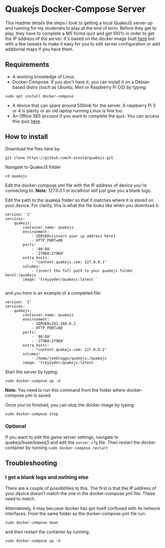 # Quakejs Docker-Compose Server

This readme details the steps I took to getting a local QuakeJS server up and running for my studenets to play at the end of term. Before they get to play, they have to complete a MS forms quiz and get 100% in order to get the IP address of the server. It's based on the docker image built [here](https://github.com/treyyoder/quakejs-docker) but with a few tweaks to make it easy for you to edit server configuration or add additional maps if you have them.

## Requirements
 - A working knowledge of Linux.
 - Docker-Compose. If you don't have it, you can install it on a Debian based distro (such as Ubuntu, Mint or Raspberry Pi OS) by typing:

```
sudo apt install docker-compose
```

 - A device that can spare around 500mb for the server. A raspberry Pi 3 or 4 is plenty or an old laptop running Linux is fine too.
 - An Office 365 account if you want to complete the quiz. You can access this quiz [here](https://forms.office.com/Pages/ShareFormPage.aspx?id=FoOZLkRWgUSl8Knlv-UI-bM2I8a4l0tBqu1okXYOIv9UMlFQSzBUVVBGQTFXTUg0NzdFNVVMWDhYTC4u&sharetoken=TcCwXyZs4vsYQtxG1poo).

## How to install

Download the files here by:

```
git clone https://github.com/h-arnold/quakejs.git
```

Navigate to QuakeJS folder

```
cd quakejs
```

Edit the docker-compose.yml file with the IP address of device you're connecting to. **Note:** 127.0.0.1 or localhost will just give you a blank logo.

Edit the path to the quakejs folder so that it matches where it is stored on your device. For clarity, this is what the file looks like when you download it:

```
version: '2'
services:
    quakejs:
        container_name: quakejs
        environment:
            - SERVER=[insert your ip address here]
            - HTTP_PORT=80
        ports:
            - '80:80'
            - '27960:27960'
        extra_hosts:
            - "content.quakejs.com: 127.0.0.1"
        volumes:
            - [insert the full path to your quakejs folder here]:/quakejs
        image: 'treyyoder/quakejs:latest'`
        
```
and you here is an example of a completed file:

```
version: '2'
services:
    quakejs:
        container_name: quakejs
        environment:
            - SERVER=192.168.0.2
            - HTTP_PORT=80
        ports:
            - '80:80'
            - '27960:27960'
        extra_hosts:
            - "content.quakejs.com: 127.0.0.1"
        volumes:
            - /home/joebloggs/quakejs:/quakejs
        image: 'treyyoder/quakejs:latest
```

Start the server by typing:
```
sudo docker-compose up -d
```
**Note:** You need to run this command from the folder where docker-compose.yml is saved.

Once you've finished, you can stop the docker image by typing:
```
sudo docker-compose stop
```
### Optional
If you want to edit the game server settings, navigate to quakejs/base/baseq3 and edit the `server.cfg` file. Then restart the docker container by running `sudo docker-compose restart`
## Troubleshooting

### I get a blank logo and nothing else
There are a couple of possibilities to this. The first is that the IP address of your device doesn't match the one in the docker-compose.yml file. These need to match.

Alternatively, it may becuase docker has got itself confused with its network interfaces. From the same folder as the docker-compose.yml file run:

```
sudo docker-compose down
```

and then restart the container by running:

```
sudo docker-compose up -d
```
